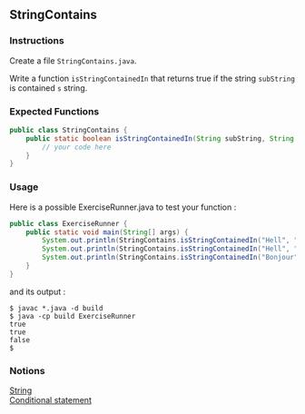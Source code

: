 ## StringContains

### Instructions

Create a file `StringContains.java`.

Write a function `isStringContainedIn` that returns true if the string `subString` is contained `s` string.

### Expected Functions

```java
public class StringContains {
    public static boolean isStringContainedIn(String subString, String s) {
        // your code here
    }
}
```

### Usage

Here is a possible ExerciseRunner.java to test your function :

```java
public class ExerciseRunner {
    public static void main(String[] args) {
        System.out.println(StringContains.isStringContainedIn("Hell", "Highway to Hell"));
        System.out.println(StringContains.isStringContainedIn("Hell", "Hello World !"));
        System.out.println(StringContains.isStringContainedIn("Bonjour", "hello World !"));
    }
}
```

and its output :

```shell
$ javac *.java -d build
$ java -cp build ExerciseRunner
true
true
false
$
```

### Notions

[String](https://docs.oracle.com/en/java/javase/17/docs/api/java.base/java/lang/String.html)  
[Conditional statement](https://docs.oracle.com/javase/tutorial/java/nutsandbolts/if.html)